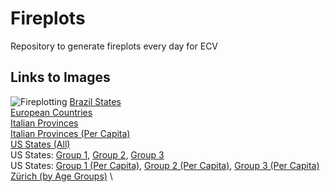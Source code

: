 # Fireplots
Repository to generate fireplots every day for ECV

## Links to Images
![Fireplotting](https://github.com/TrevorWinstral/Fireplots/workflows/Fireplotting/badge.svg)
[Brazil States](https://trevorwinstral.github.io/Fireplots/Figures/Fire_Brazil.png) \
[European Countries](https://trevorwinstral.github.io/Fireplots/Figures/Fire_Europe.png) \
[Italian Provinces](https://trevorwinstral.github.io/Fireplots/Figures/Fire_Italy.png) \
[Italian Provinces (Per Capita)](https://trevorwinstral.github.io/Fireplots/Figures/Fire_Italy_PC.png) \
[US States (All)](https://trevorwinstral.github.io/Fireplots/Figures/Fire_USA.png) \
US States: [Group 1](https://trevorwinstral.github.io/Fireplots/Figures/Fire_USA_Partition_1.png), [Group 2](https://trevorwinstral.github.io/Fireplots/Figures/Fire_USA_Partition_2.png), [Group 3](https://trevorwinstral.github.io/Fireplots/Figures/Fire_USA_Partition_3.png) \
US States: [Group 1 (Per Capita)](https://trevorwinstral.github.io/Fireplots/Figures/Fire_USA_Partition_1_PC.png), [Group 2 (Per Capita)](https://trevorwinstral.github.io/Fireplots/Figures/Fire_USA_Partition_2_PC.png), [Group 3 (Per Capita)](https://trevorwinstral.github.io/Fireplots/Figures/Fire_USA_Partition_3_PC.png) \
[Zürich (by Age Groups)](https://trevorwinstral.github.io/Fireplots/Figures/Fire_Zürich.png) \